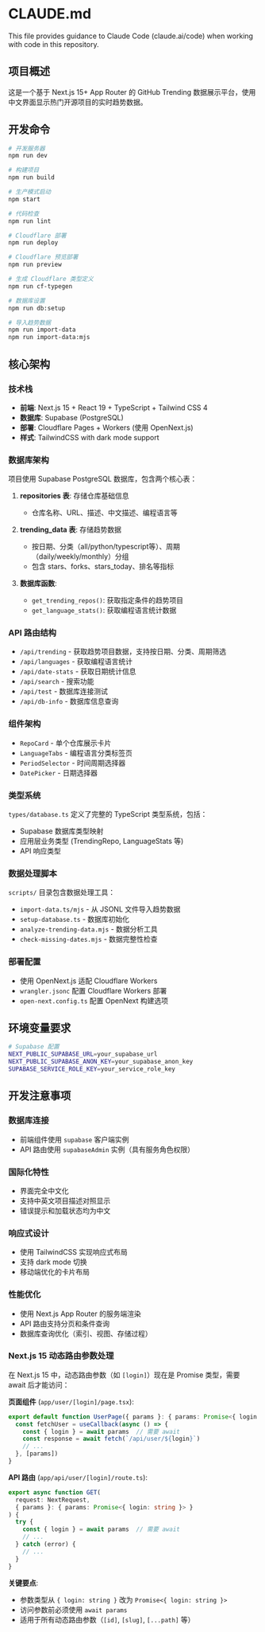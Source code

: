 # CLAUDE.md

This file provides guidance to Claude Code (claude.ai/code) when working with code in this repository.

## 项目概述

这是一个基于 Next.js 15+ App Router 的 GitHub Trending 数据展示平台，使用中文界面显示热门开源项目的实时趋势数据。

## 开发命令

```bash
# 开发服务器
npm run dev

# 构建项目
npm run build

# 生产模式启动
npm start

# 代码检查
npm run lint

# Cloudflare 部署
npm run deploy

# Cloudflare 预览部署
npm run preview

# 生成 Cloudflare 类型定义
npm run cf-typegen

# 数据库设置
npm run db:setup

# 导入趋势数据
npm run import-data
npm run import-data:mjs
```

## 核心架构

### 技术栈
- **前端**: Next.js 15 + React 19 + TypeScript + Tailwind CSS 4
- **数据库**: Supabase (PostgreSQL) 
- **部署**: Cloudflare Pages + Workers (使用 OpenNext.js)
- **样式**: TailwindCSS with dark mode support

### 数据库架构
项目使用 Supabase PostgreSQL 数据库，包含两个核心表：

1. **repositories 表**: 存储仓库基础信息
   - 仓库名称、URL、描述、中文描述、编程语言等

2. **trending_data 表**: 存储趋势数据
   - 按日期、分类（all/python/typescript等）、周期（daily/weekly/monthly）分组
   - 包含 stars、forks、stars_today、排名等指标

3. **数据库函数**:
   - `get_trending_repos()`: 获取指定条件的趋势项目
   - `get_language_stats()`: 获取编程语言统计数据

### API 路由结构
- `/api/trending` - 获取趋势项目数据，支持按日期、分类、周期筛选
- `/api/languages` - 获取编程语言统计
- `/api/date-stats` - 获取日期统计信息
- `/api/search` - 搜索功能
- `/api/test` - 数据库连接测试
- `/api/db-info` - 数据库信息查询

### 组件架构
- `RepoCard` - 单个仓库展示卡片
- `LanguageTabs` - 编程语言分类标签页
- `PeriodSelector` - 时间周期选择器
- `DatePicker` - 日期选择器

### 类型系统
`types/database.ts` 定义了完整的 TypeScript 类型系统，包括：
- Supabase 数据库类型映射
- 应用层业务类型 (TrendingRepo, LanguageStats 等)
- API 响应类型

### 数据处理脚本
`scripts/` 目录包含数据处理工具：
- `import-data.ts/mjs` - 从 JSONL 文件导入趋势数据
- `setup-database.ts` - 数据库初始化
- `analyze-trending-data.mjs` - 数据分析工具
- `check-missing-dates.mjs` - 数据完整性检查

### 部署配置
- 使用 OpenNext.js 适配 Cloudflare Workers
- `wrangler.jsonc` 配置 Cloudflare Workers 部署
- `open-next.config.ts` 配置 OpenNext 构建选项

## 环境变量要求

```bash
# Supabase 配置
NEXT_PUBLIC_SUPABASE_URL=your_supabase_url
NEXT_PUBLIC_SUPABASE_ANON_KEY=your_supabase_anon_key
SUPABASE_SERVICE_ROLE_KEY=your_service_role_key
```

## 开发注意事项

### 数据库连接
- 前端组件使用 `supabase` 客户端实例
- API 路由使用 `supabaseAdmin` 实例（具有服务角色权限）

### 国际化特性
- 界面完全中文化
- 支持中英文项目描述对照显示
- 错误提示和加载状态均为中文

### 响应式设计
- 使用 TailwindCSS 实现响应式布局
- 支持 dark mode 切换
- 移动端优化的卡片布局

### 性能优化
- 使用 Next.js App Router 的服务端渲染
- API 路由支持分页和条件查询
- 数据库查询优化（索引、视图、存储过程）

### Next.js 15 动态路由参数处理
在 Next.js 15 中，动态路由参数（如 `[login]`）现在是 Promise 类型，需要 await 后才能访问：

**页面组件** (`app/user/[login]/page.tsx`):
```typescript
export default function UserPage({ params }: { params: Promise<{ login: string }> }) {
  const fetchUser = useCallback(async () => {
    const { login } = await params  // 需要 await
    const response = await fetch(`/api/user/${login}`)
    // ...
  }, [params])
}
```

**API 路由** (`app/api/user/[login]/route.ts`):
```typescript
export async function GET(
  request: NextRequest,
  { params }: { params: Promise<{ login: string }> }
) {
  try {
    const { login } = await params  // 需要 await
    // ...
  } catch (error) {
    // ...
  }
}
```

**关键要点**:
- 参数类型从 `{ login: string }` 改为 `Promise<{ login: string }>`
- 访问参数前必须使用 `await params`
- 适用于所有动态路由参数（`[id]`, `[slug]`, `[...path]` 等）